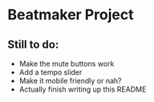 # Beatmaker Project

## Still to do:

- Make the mute buttons work
- Add a tempo slider
- Make it mobile friendly or nah?
- Actually finish writing up this README
